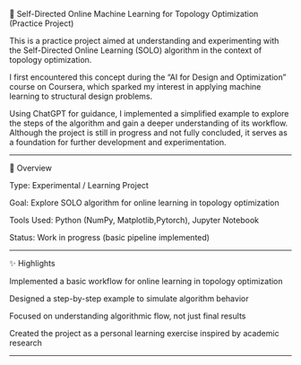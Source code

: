 🧠 Self-Directed Online Machine Learning for Topology Optimization (Practice Project)

This is a practice project aimed at understanding and experimenting with the Self-Directed Online Learning (SOLO) algorithm in the context of topology optimization.

I first encountered this concept during the “AI for Design and Optimization” course on Coursera, which sparked my interest in applying machine learning to structural design problems.

Using ChatGPT for guidance, I implemented a simplified example to explore the steps of the algorithm and gain a deeper understanding of its workflow. Although the project is still in progress and not fully concluded, it serves as a foundation for further development and experimentation.


---

📌 Overview

Type: Experimental / Learning Project

Goal: Explore SOLO algorithm for online learning in topology optimization

Tools Used: Python (NumPy, Matplotlib,Pytorch), Jupyter Notebook

Status: Work in progress (basic pipeline implemented)



---

✨ Highlights

Implemented a basic workflow for online learning in topology optimization

Designed a step-by-step example to simulate algorithm behavior

Focused on understanding algorithmic flow, not just final results

Created the project as a personal learning exercise inspired by academic research



---


